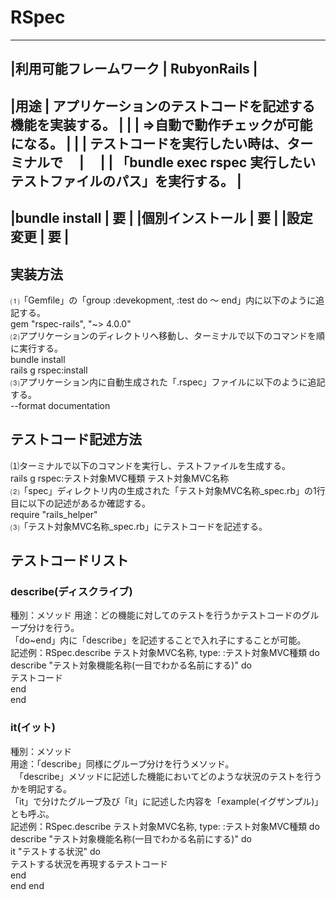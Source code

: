 # RSpec  
---------------------------------------------------------------------------------------
|利用可能フレームワーク | RubyonRails                                                   |  
---------------------------------------------------------------------------------------
|用途                  | アプリケーションのテストコードを記述する機能を実装する。           |
|                      | ⇒自動で動作チェックが可能になる。                              |
|                      | テストコードを実行したい時は、ターミナルで　                     |　
|                      | 「bundle exec rspec 実行したいテストファイルのパス」を実行する。  |
----------------------------------------------------------------------------------------
|bundle install        | 要                                                            | 
|個別インストール        | 要                                                            |
|設定変更               | 要                                                            |
---------------------------------------------------------------------------------------
## 実装方法  
⑴「Gemfile」の「group :devekopment, :test do ～ end」内に以下のように追記する。  
  gem "rspec-rails", "~> 4.0.0"  
⑵アプリケーションのディレクトリへ移動し、ターミナルで以下のコマンドを順に実行する。  
  bundle install  
  rails g rspec:install  
⑶アプリケーション内に自動生成された「.rspec」ファイルに以下のように追記する。  
  --format documentation

## テストコード記述方法  
⑴ターミナルで以下のコマンドを実行し、テストファイルを生成する。  
  rails g rspec:テスト対象MVC種類 テスト対象MVC名称  
⑵「spec」ディレクトリ内の生成された「テスト対象MVC名称_spec.rb」の1行目に以下の記述があるか確認する。  
  require "rails_helper"  
⑶「テスト対象MVC名称_spec.rb」にテストコードを記述する。  

## テストコードリスト  
### describe(ディスクライブ)  
種別：メソッド
用途：どの機能に対してのテストを行うかテストコードのグループ分けを行う。  
      「do~end」内に「describe」を記述することで入れ子にすることが可能。  
記述例：RSpec.describe テスト対象MVC名称, type: :テスト対象MVC種類 do
         describe "テスト対象機能名称(一目でわかる名前にする)" do  
           テストコード  
         end  
       end  

### it(イット)  
種別：メソッド  
用途：「describe」同様にグループ分けを行うメソッド。  
    　「describe」メソッドに記述した機能においてどのような状況のテストを行うかを明記する。  
      「it」で分けたグループ及び「it」に記述した内容を「example(イグザンプル)」とも呼ぶ。  
記述例：RSpec.describe テスト対象MVC名称, type: :テスト対象MVC種類 do
         describe "テスト対象機能名称(一目でわかる名前にする)" do  
            it "テストする状況" do  
              テストする状況を再現するテストコード  
            end  
          end
        end  

### 

